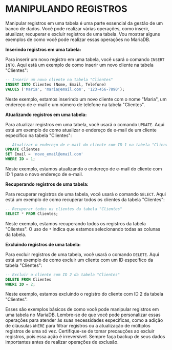 # MANIPULANDO REGISTROS
Manipular registros em uma tabela é uma parte essencial da gestão de um banco de dados. Você pode realizar várias operações, como inserir, atualizar, recuperar e excluir registros de uma tabela. Vou mostrar alguns exemplos de como você pode realizar essas operações no MariaDB.

**Inserindo registros em uma tabela:**

Para inserir um novo registro em uma tabela, você usará o comando `INSERT INTO`. Aqui está um exemplo de como inserir um novo cliente na tabela "Clientes":

```sql
-- Inserir um novo cliente na tabela "Clientes"
INSERT INTO Clientes (Nome, Email, Telefone)
VALUES ('Maria', 'maria@email.com', '123-456-7890');
```

Neste exemplo, estamos inserindo um novo cliente com o nome "Maria", um endereço de e-mail e um número de telefone na tabela "Clientes".

**Atualizando registros em uma tabela:**

Para atualizar registros em uma tabela, você usará o comando `UPDATE`. Aqui está um exemplo de como atualizar o endereço de e-mail de um cliente específico na tabela "Clientes":

```sql
-- Atualizar o endereço de e-mail do cliente com ID 1 na tabela "Clientes"
UPDATE Clientes
SET Email = 'novo_email@email.com'
WHERE ID = 1;
```

Neste exemplo, estamos atualizando o endereço de e-mail do cliente com ID 1 para o novo endereço de e-mail.

**Recuperando registros de uma tabela:**

Para recuperar registros de uma tabela, você usará o comando `SELECT`. Aqui está um exemplo de como recuperar todos os clientes da tabela "Clientes":

```sql
-- Recuperar todos os clientes da tabela "Clientes"
SELECT * FROM Clientes;
```

Neste exemplo, estamos recuperando todos os registros da tabela "Clientes". O uso de `*` indica que estamos selecionando todas as colunas da tabela.

**Excluindo registros de uma tabela:**

Para excluir registros de uma tabela, você usará o comando `DELETE`. Aqui está um exemplo de como excluir um cliente com um ID específico da tabela "Clientes":

```sql
-- Excluir o cliente com ID 2 da tabela "Clientes"
DELETE FROM Clientes
WHERE ID = 2;
```

Neste exemplo, estamos excluindo o registro do cliente com ID 2 da tabela "Clientes".

Esses são exemplos básicos de como você pode manipular registros em uma tabela no MariaDB. Lembre-se de que você pode personalizar essas operações para atender às suas necessidades específicas, como a adição de cláusulas `WHERE` para filtrar registros ou a atualização de múltiplos registros de uma só vez. Certifique-se de tomar precauções ao excluir registros, pois essa ação é irreversível. Sempre faça backup de seus dados importantes antes de realizar operações de exclusão.